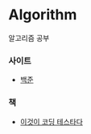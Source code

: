 # Algorithm
알고리즘 공부

### 사이트
- [백준](https://www.acmicpc.net/)

### 책
- [이것이 코딩 테스타다](https://www.aladin.co.kr/shop/wproduct.aspx?ISBN=K342631735&start=pnaver_02)
